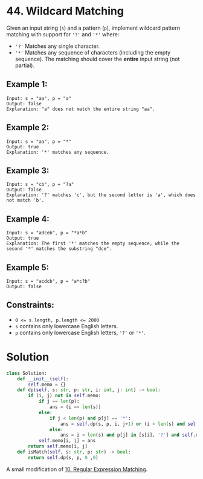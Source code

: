 # 44. Wildcard Matching

Given an input string (`s`) and a pattern (`p`), implement wildcard pattern matching with support for `'?'` and `'*'` where:

- `'?'` Matches any single character.
- `'*'` Matches any sequence of characters (including the empty sequence).
The matching should cover the **entire** input string (not partial).

## Example 1:
```
Input: s = "aa", p = "a"
Output: false
Explanation: "a" does not match the entire string "aa".
```

## Example 2:
```
Input: s = "aa", p = "*"
Output: true
Explanation: '*' matches any sequence.
```

## Example 3:
```
Input: s = "cb", p = "?a"
Output: false
Explanation: '?' matches 'c', but the second letter is 'a', which does not match 'b'.
```

## Example 4:
```
Input: s = "adceb", p = "*a*b"
Output: true
Explanation: The first '*' matches the empty sequence, while the second '*' matches the substring "dce".
```

## Example 5:
```
Input: s = "acdcb", p = "a*c?b"
Output: false
```

## Constraints:
- `0 <= s.length, p.length <= 2000`
- `s` contains only lowercase English letters.
- `p` contains only lowercase English letters, `'?'` or `'*'`.

# Solution
```python
class Solution:
    def __init__(self):
        self.memo = {}
    def dp(self, s: str, p: str, i: int, j: int) -> bool:
        if (i, j) not in self.memo:
            if j == len(p):
                ans = (i == len(s))
            else:
                if j < len(p) and p[j] == '*':
                    ans = self.dp(s, p, i, j+1) or (i < len(s) and self.dp(s, p, i+1, j))
                else:
                    ans = i < len(s) and p[j] in [s[i], '?'] and self.dp(s, p, i+1, j+1)
            self.memo[i, j] = ans
        return self.memo[i, j]
    def isMatch(self, s: str, p: str) -> bool:
        return self.dp(s, p, 0 ,0)
```
A small modification of [10. Regular Expression Matching](/Solutions/10-Regular-Expression-Matching.md).
